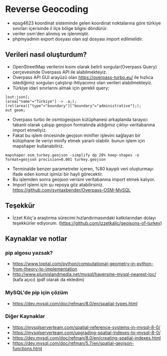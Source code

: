 # Reverse Geocoding
- epsg4623 koordinat sisteminde gelen koordinat noktalarına göre türkiye sınırları içerisinde il ilçe bölge bilgisi döndürür.
- veriler osm'den alınmış ve işlenmiştir.
- phpmyadmin export dosyası olan sql dosyası import edilmelidir.

## Verileri nasıl oluşturdum?
- OpenStreetMap verilerini kısmı olarak belirli sorgular(Overpass Query) çerçevesinde Overpass API ile alabilmekteyiz.
- Overpass API GUI arayüzü olan https://overpass-turbo.eu/ ile hızlıca istediğimiz sorguları çalıştırıp ihtiyacımız olan verileri alabilmekteyiz.
- Türkiye idari sınırlarını almak için gerekli query;
```
[out:json];
(area["name"="Türkiye"] -> .a;);
(rel(area)["type"="boundary"]["boundary"="administrative"];);
out geom;
```
- Overpass turbo ile osmtogeojson kütüphanesi arkaplanda tarayıcı tabanlı olarak çalışıp geojson formatında aldığımız çıktıyı veritabanına import etmeliyiz.
- Fakat bu işlem öncesinde geojson minifier işlevini sağlayan bir kütüphane ile veriyi minify etmek yararlı olabilir. bunun işlem için mapshaper kullanabiliriz.
```
mapshaper osm_turkey.geojson -simplify dp 20% keep-shapes -o format=geojson precision=0.001 turkey.geojson

```
- Terminalde benzer parametreler içeren, %80 kayıplı veri oluşturmayı ifade eden komut işimizi bir hayli görecektir.
- Bu işlemden sonra geojson verisini veritabanına import etmek kalıyor.
- Import işlemi için şu repoya göz atabilirsiniz. https://github.com/syntaxbender/Overpass-OSM-MySQL

## Teşekkür
- İzzet Kılıç'a araştırma sürecimi hızlandırmasındaki katkılarından dolayı teşekkürler ediyorum. (https://github.com/izzetkalic/geojsons-of-turkey)

## Kaynaklar ve notlar

### pip algosu yazsak?
- https://www.toptal.com/python/computational-geometry-in-python-from-theory-to-implementation
- http://www.plumislandmedia.net/mysql/haversine-mysql-nearest-loc/ (kafa açıcı) (pdf olarak da ekledim)
### MySQL'de pip için çözüm
- https://dev.mysql.com/doc/refman/8.0/en/spatial-types.html
### Diğer Kaynaklar
- https://mysqlserverteam.com/spatial-reference-systems-in-mysql-8-0/
- https://mysqlserverteam.com/upgrading-spatial-indexes-to-mysql-8-0/
- https://dev.mysql.com/doc/refman/8.0/en/creating-spatial-indexes.html
- https://dev.mysql.com/doc/refman/5.7/en/spatial-geojson-functions.html
